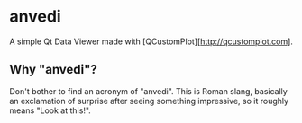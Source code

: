 # anvedi

A simple Qt Data Viewer made with [QCustomPlot][http://qcustomplot.com].

## Why "anvedi"?

Don't bother to find an acronym of "anvedi". 
This is Roman slang, basically an exclamation of surprise after seeing something impressive, so it roughly means "Look at this!".
